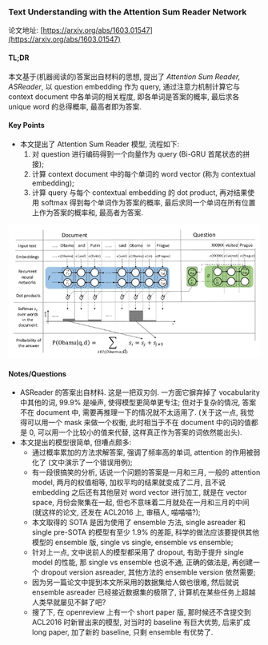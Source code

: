 ### Text Understanding with the Attention Sum Reader Network

论文地址: [https://arxiv.org/abs/1603.01547](https://arxiv.org/abs/1603.01547)

#### TL;DR

本文基于(机器阅读的)答案出自材料的思想, 提出了 *Attention Sum Reader, ASReader*, 以 question embedding 作为 query, 通过注意力机制计算它与 context document 中各单词的相关程度, 即各单词是答案的概率, 最后求各 unique word 的总得概率, 最高者即为答案.

#### Key Points

* 本文提出了 Attention Sum Reader 模型, 流程如下:
    1. 对 question 进行编码得到一个向量作为 query (Bi-GRU 首尾状态的拼接);
    2. 计算 context document 中的每个单词的 word vector (称为 contextual embedding);
    3. 计算 query 与每个 contextual embedding 的 dot product, 再对结果使用 softmax 得到每个单词作为答案的概率, 最后求同一个单词在所有位置上作为答案的概率和, 最高者为答案.

![](../../img/asreader.png)

#### Notes/Questions

* ASReader 的答案出自材料. 这是一把双刃剑. 一方面它摒弃掉了 vocabularity 中其他的词, 99.9% 是噪声, 使得模型更简单更专注; 但对于复杂的情况, 答案不在 document 中, 需要再推理一下的情况就不太适用了. (关于这一点, 我觉得可以用一个 mask 来做一个权衡, 此时相当于不在 document 中的词的值都是 0, 可以用一个比较小的值来代替, 这样真正作为答案的词依然能出头).
* 本文提出的模型很简单, 但嘈点颇多:
    * 通过概率累加的方法求解答案, 强调了频率高的单词, attention 的作用被弱化了 (文中演示了一个错误用例);
    * 有一段很搞笑的分析, 话说一个问题的答案是一月和三月, 一般的 attention model, 两月的权值相等, 加权平均的结果就变成了二月, 且不说 embedding 之后还有其他层对 word vector 进行加工, 就是在 vector space, 月份会聚集在一起, 但也不意味着二月就处在一月和三月的中间 (就这样的论文, 还发在 ACL2016 上, 审稿人, 喵喵喵?);
    * 本文取得的 SOTA 是因为使用了 ensemble 方法, single asreader 和 single pre-SOTA 的模型有至少 1.9% 的差距, 科学的做法应该要提供其他模型的 ensemble 版, single vs single, ensemble vs ensemble;
    * 针对上一点, 文中说前人的模型都采用了 dropout, 有助于提升 single model 的性能, 那 single vs ensemble 也说不通, 正确的做法是, 再创建一个 dropout version asreader, 其他方法的 ensemble version 依然需要;
    * 因为另一篇论文中提到本文所采用的数据集给人做也很难, 然后就说 ensemble asreader 已经接近数据集的极限了, 计算机在某些任务上超越人类早就屡见不鲜了吧?
    * 搜了下, 在 openreview 上有一个 short paper 版, 那时候还不含提交到 ACL2016 时新冒出来的模型, 对当时的 baseline 有巨大优势, 后来扩成 long paper, 加了新的 baseline, 只剩 ensemble 有优势了.
